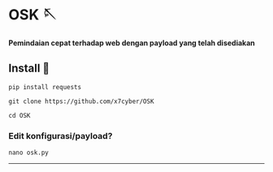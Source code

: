 # OSK  🪡
**Pemindaian cepat terhadap web dengan payload yang telah disediakan**
## Install 🚩
```
pip install requests
```
```
git clone https://github.com/x7cyber/OSK
```
```
cd OSK
```
### Edit konfigurasi/payload?
```
nano osk.py
```
____________________________________________
#
